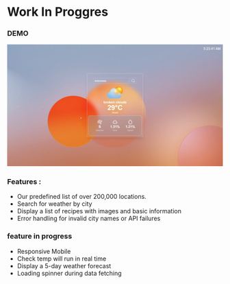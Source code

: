 # Work In Proggres

### DEMO

<img src="public/gif/demo.gif" >

### Features :

- Our predefined list of over 200,000 locations.
- Search for weather by city
- Display a list of recipes with images and basic information
- Error handling for invalid city names or API failures

### feature in progress

- Responsive Mobile
- Check temp will run in real time
- Display a 5-day weather forecast
- Loading spinner during data fetching
